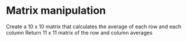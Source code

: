# Matrix manipulation

Create a 10 x 10 matrix that calculates the average of each row and each column
Return 11 x 11 matrix of the row and column averages

